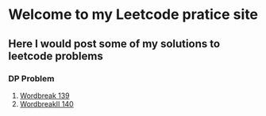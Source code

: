 # Welcome to my Leetcode pratice site
## Here I would post some of my solutions to leetcode problems

### DP Problem
1. [Wordbreak 139](https://linyuqing97.github.io/Leetcode/WordBreak)
2. [WordbreakII 140](https://linyuqing97.github.io/Leetcode/WordBreakII)


